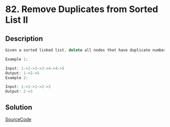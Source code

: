 # 82. Remove Duplicates from Sorted List II

## Description

```javascript
Given a sorted linked list, delete all nodes that have duplicate numbers, leaving only distinct numbers from the original list.

Example 1:

Input: 1->2->3->3->4->4->5
Output: 1->2->5
Example 2:

Input: 1->1->1->2->3
Output: 2->3
```

## Solution

[SourceCode](./solution.js)